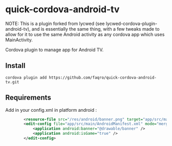 # quick-cordova-android-tv

NOTE: This is a plugin forked from lycwed (see lycwed-cordova-plugin-android-tv), and is essentially the same thing, with a few tweaks made to allow for it to use the same Android activity as any cordova app which uses MainActivity.

Cordova plugin to manage app for Android TV.

## Install

`cordova plugin add https://github.com/faqro/quick-cordova-android-tv.git`

## Requirements

Add in your config.xml in platform android :

```xml
        <resource-file src="/res/android/banner.png" target="app/src/main/res/drawable/banner.png"/>
        <edit-config file="app/src/main/AndroidManifest.xml" mode="merge" target="/manifest/application">
            <application android:banner="@drawable/banner" />
            <application android:isGame="true" />
        </edit-config>
```
